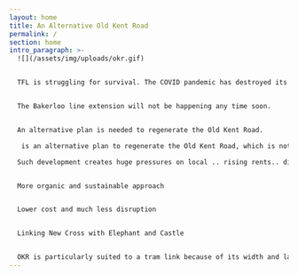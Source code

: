 ```yaml
---
layout: home
title: An Alternative Old Kent Road
permalink: /
section: home
intro_paragraph: >-
  ![](/assets/img/uploads/okr.gif)


  TFL is struggling for survival. The COVID pandemic has destroyed its finances and business model and forced it to beg for government handouts for its day to day survival.


  The Bakerloo line extension will not be happening any time soon.


  An alternative plan is needed to regenerate the Old Kent Road.

   is an alternative plan to regenerate the Old Kent Road, which is not predicated on the speculative ..

  Such development creates huge pressures on local .. rising rents.. displacement of existing low income communities.


  More organic and sustainable approach


  Lower cost and much less disruption


  Linking New Cross with Elephant and Castle


  OKR is particularly suited to a tram link because of its width and lack of bends.
---
```

